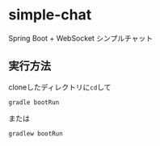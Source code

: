 # simple-chat
Spring Boot + WebSocket シンプルチャット

## 実行方法

cloneしたディレクトリに```cd```して
```
gradle bootRun
```
または
```
gradlew bootRun
```
